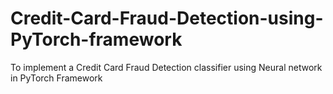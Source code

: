 # Credit-Card-Fraud-Detection-using-PyTorch-framework
To implement a Credit Card Fraud Detection classifier using  Neural network in PyTorch Framework
